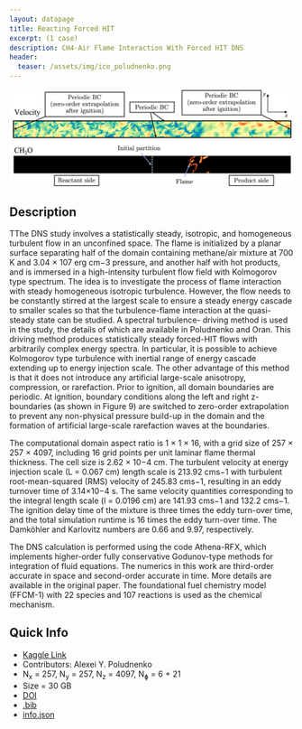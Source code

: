 ```yaml
---
layout: datapage
title: Reacting Forced HIT
excerpt: (1 case)
description: CH4-Air Flame Interaction With Forced HIT DNS
header:
  teaser: /assets/img/ico_poludnenko.png
---
```


![image](./assets/img/poludnenko.png)

## Description

TThe DNS study involves a statistically steady, isotropic, and homogeneous turbulent flow in an unconfined space. The flame is initialized by a planar surface separating half of the domain containing methane/air mixture at 700 K and 3.04 × 107 erg cm−3 pressure, and another half with hot products, and is immersed in a high-intensity turbulent flow field with Kolmogorov type spectrum. The idea is to investigate the process of flame interaction with steady homogeneous isotropic turbulence. However, the flow needs to be constantly stirred at the largest scale to ensure a steady energy cascade to smaller scales so that the turbulence-flame interaction at the quasi-steady state can be studied. A spectral turbulence- driving method is used in the study, the details of which are available in Poludnenko and Oran. This driving method produces statistically steady forced-HIT flows with arbitrarily complex energy spectra. In particular, it is possible to achieve Kolmogorov type turbulence with inertial range of energy cascade extending up to energy injection scale. The other advantage of this method is that it does not introduce any artificial large-scale anisotropy, compression, or rarefaction. Prior to ignition, all domain boundaries are periodic. At ignition, boundary conditions along the left and right z-boundaries (as shown in Figure 9) are switched to zero-order extrapolation to prevent any non-physical pressure build-up in the domain and the formation of artificial large-scale rarefaction waves at the boundaries.

The computational domain aspect ratio is 1 × 1 × 16, with a grid size of 257 × 257 × 4097, including 16 grid points per unit laminar flame thermal thickness. The cell size is 2.62 × 10−4 cm. The turbulent velocity at energy injection scale (L = 0.067 cm) length scale is 213.92 cms−1 with turbulent root-mean-squared (RMS) velocity of 245.83 cms−1, resulting in an eddy turnover time of 3.14×10−4 s. The same velocity quantities corresponding to the integral length scale (l = 0.0196 cm) are 141.93 cms−1 and 132.2 cms−1. The ignition delay time of the mixture is three times the eddy turn-over time, and the total simulation runtime is 16 times the eddy turn-over time. The Damköhler and Karlovitz numbers are 0.66 and 9.97, respectively.

The DNS calculation is performed using the code Athena-RFX, which implements higher-order fully conservative Godunov-type methods for integration of fluid equations. The numerics in this work are third-order accurate in space and second-order accurate in time. More details are available in the original paper. The foundational fuel chemistry model (FFCM-1) with 22 species and 107 reactions is used as the chemical mechanism.


## Quick Info
* <a href="https://www.kaggle.com/datasets/waitongchung/forced-hit-ch4-air-ffcm">Kaggle Link</a>
* Contributors:  Alexei Y. Poludnenko
* N<sub>x</sub> = 257, N<sub>y</sub> = 257, N<sub>z</sub> = 4097, N<sub>&#632;</sub> = 6 + 21
* Size = 30 GB 
* <a href="https://doi.org/10.1016/j.combustflame.2009.11.018">DOI</a><BR>
* <a href="./assets/bib/poludnenko2010.bib">.bib</a><BR>
* <a href="./assets/json/poludnenko_info.json">info.json</a>
